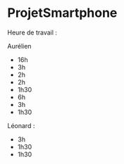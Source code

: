 # ProjetSmartphone

Heure de travail :

Aurélien
 - 16h
 - 3h
 - 2h
 - 2h
 - 1h30
 - 6h
 - 3h
 - 1h30
 
 Léonard :
 - 3h
 - 1h30
 - 1h30
